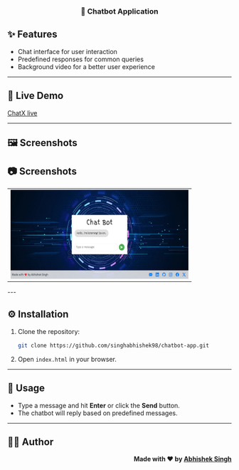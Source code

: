 <div align="center">
    <h3>🤖 Chatbot Application</h3>
</div>


## ✨ Features
- Chat interface for user interaction
- Predefined responses for common queries
- Background video for a better user experience

---

## 🚀 Live Demo
[ChatX live](https://botnex.netlify.app/)

---

## 🖼️ Screenshots

## 📷 Screenshots 
<div align="center">
  <table>
    <tr>
      <td><img src="https://github.com/singhabhishek98/BotX/blob/main/UI.png" width="400" height="200" alt="Mentor Connect Homepage"></td>
    </tr>
  </table>
</div>
---

## ⚙️ Installation
1. Clone the repository:
   ```bash
   git clone https://github.com/singhabhishek98/chatbot-app.git
   ```
2. Open `index.html` in your browser.

---

## 📝 Usage
- Type a message and hit **Enter** or click the **Send** button.
- The chatbot will reply based on predefined messages.

---

## 👨‍💻 Author
<p align="right"><b>Made with ❤️ by <a href="https://github.com/singhabhishek98">Abhishek Singh</a></b></p>
